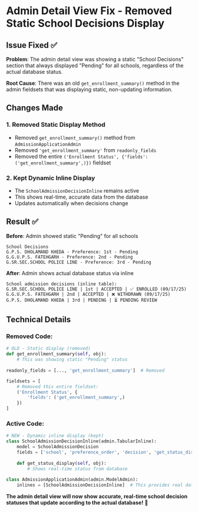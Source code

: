 # Admin Detail View Fix - Removed Static School Decisions Display

## Issue Fixed ✅

**Problem**: The admin detail view was showing a static "School Decisions" section that always displayed "Pending" for all schools, regardless of the actual database status.

**Root Cause**: There was an old `get_enrollment_summary()` method in the admin fieldsets that was displaying static, non-updating information.

## Changes Made

### 1. Removed Static Display Method
- Removed `get_enrollment_summary()` method from `AdmissionApplicationAdmin`
- Removed `'get_enrollment_summary'` from `readonly_fields`
- Removed the entire `('Enrollment Status', {'fields': ('get_enrollment_summary',)})` fieldset

### 2. Kept Dynamic Inline Display
- The `SchoolAdmissionDecisionInline` remains active
- This shows real-time, accurate data from the database
- Updates automatically when decisions change

## Result ✅

**Before**: Admin showed static "Pending" for all schools
```
School Decisions
G.P.S. DHOLAMAND KHEDA - Preference: 1st - Pending
G.G.U.P.S. FATEHGARH - Preference: 2nd - Pending  
G.SR.SEC.SCHOOL POLICE LINE - Preference: 3rd - Pending
```

**After**: Admin shows actual database status via inline
```
School admission decisions (inline table):
G.SR.SEC.SCHOOL POLICE LINE | 1st | ACCEPTED | ✅ ENROLLED (09/17/25)
G.G.U.P.S. FATEHGARH | 2nd | ACCEPTED | ❌ WITHDRAWN (09/17/25)
G.P.S. DHOLAMAND KHEDA | 3rd | PENDING | ⏳ PENDING REVIEW
```

## Technical Details

### Removed Code:
```python
# OLD - Static display (removed)
def get_enrollment_summary(self, obj):
    # This was showing static "Pending" status
    
readonly_fields = [..., 'get_enrollment_summary']  # Removed

fieldsets = [
    # Removed this entire fieldset:
    ('Enrollment Status', {
        'fields': ('get_enrollment_summary',)
    })
]
```

### Active Code:
```python
# NEW - Dynamic inline display (kept)
class SchoolAdmissionDecisionInline(admin.TabularInline):
    model = SchoolAdmissionDecision
    fields = ['school', 'preference_order', 'decision', 'get_status_display', ...]
    
    def get_status_display(self, obj):
        # Shows real-time status from database
        
class AdmissionApplicationAdmin(admin.ModelAdmin):
    inlines = [SchoolAdmissionDecisionInline]  # This provides real data
```

**The admin detail view will now show accurate, real-time school decision statuses that update according to the actual database!** 🎉